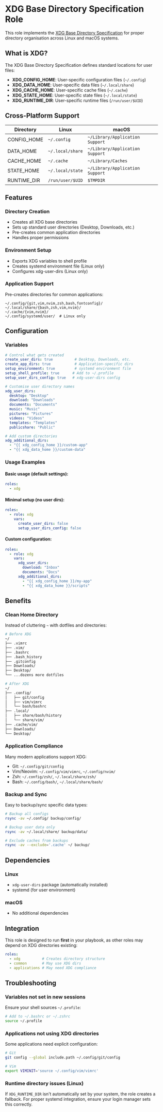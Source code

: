 # XDG Base Directory Specification Role

This role implements the [XDG Base Directory Specification](https://specifications.freedesktop.org/basedir-spec/basedir-spec-latest.html) for proper directory organisation across Linux and macOS systems.

## What is XDG?

The XDG Base Directory Specification defines standard locations for user files:

- **XDG_CONFIG_HOME**: User-specific configuration files (`~/.config`)
- **XDG_DATA_HOME**: User-specific data files (`~/.local/share`)
- **XDG_CACHE_HOME**: User-specific cache files (`~/.cache`)
- **XDG_STATE_HOME**: User-specific state files (`~/.local/state`)
- **XDG_RUNTIME_DIR**: User-specific runtime files (`/run/user/$UID`)

## Cross-Platform Support

| Directory | Linux | macOS |
|-----------|-------|-------|
| CONFIG_HOME | `~/.config` | `~/Library/Application Support` |
| DATA_HOME | `~/.local/share` | `~/Library/Application Support` |
| CACHE_HOME | `~/.cache` | `~/Library/Caches` |
| STATE_HOME | `~/.local/state` | `~/Library/Application Support` |
| RUNTIME_DIR | `/run/user/$UID` | `$TMPDIR` |

## Features

### Directory Creation
- Creates all XDG base directories
- Sets up standard user directories (Desktop, Downloads, etc.)
- Pre-creates common application directories
- Handles proper permissions

### Environment Setup
- Exports XDG variables to shell profile
- Creates systemd environment file (Linux only)
- Configures xdg-user-dirs (Linux only)

### Application Support
Pre-creates directories for common applications:
```
~/.config/{git,vim,nvim,zsh,bash,fontconfig}/
~/.local/share/{bash,zsh,vim,nvim}/
~/.cache/{vim,nvim}/
~/.config/systemd/user/  # Linux only
```

## Configuration

### Variables

```yaml
# Control what gets created
create_user_dirs: true          # Desktop, Downloads, etc.
create_app_dirs: true           # Application-specific dirs
setup_environment: true         # systemd environment file
setup_shell_profile: true      # Add to ~/.profile
setup_user_dirs_config: true   # xdg-user-dirs config

# Customise user directory names
xdg_user_dirs:
  desktop: "Desktop"
  download: "Downloads"
  documents: "Documents"
  music: "Music"
  pictures: "Pictures"
  videos: "Videos"
  templates: "Templates"
  publicshare: "Public"

# Add custom directories
xdg_additional_dirs:
  - "{{ xdg_config_home }}/custom-app"
  - "{{ xdg_data_home }}/custom-data"
```

### Usage Examples

#### Basic usage (default settings):
```yaml
roles:
  - xdg
```

#### Minimal setup (no user dirs):
```yaml
roles:
  - role: xdg
    vars:
      create_user_dirs: false
      setup_user_dirs_config: false
```

#### Custom configuration:
```yaml
roles:
  - role: xdg
    vars:
      xdg_user_dirs:
        download: "Inbox"
        documents: "Docs"
      xdg_additional_dirs:
        - "{{ xdg_config_home }}/my-app"
        - "{{ xdg_data_home }}/scripts"
```

## Benefits

### Clean Home Directory
Instead of cluttering `~` with dotfiles and directories:
```bash
# Before XDG
~/
├── .vimrc
├── .vim/
├── .bashrc
├── .bash_history
├── .gitconfig
├── Downloads/
├── Desktop/
└── ...dozens more dotfiles

# After XDG
~/
├── .config/
│   ├── git/config
│   ├── vim/vimrc
│   └── bash/bashrc
├── .local/
│   ├── share/bash/history
│   └── share/vim/
├── .cache/vim/
├── Downloads/
└── Desktop/
```

### Application Compliance
Many modern applications support XDG:
- Git: `~/.config/git/config`
- Vim/Neovim: `~/.config/vim/vimrc`, `~/.config/nvim/`
- Zsh: `~/.config/zsh/`, `~/.local/share/zsh/`
- Bash: `~/.config/bash/`, `~/.local/share/bash/`

### Backup and Sync
Easy to backup/sync specific data types:
```bash
# Backup all configs
rsync -av ~/.config/ backup/config/

# Backup user data only
rsync -av ~/.local/share/ backup/data/

# Exclude caches from backups
rsync -av --exclude='.cache' ~/ backup/
```

## Dependencies

### Linux
- `xdg-user-dirs` package (automatically installed)
- systemd (for user environment)

### macOS
- No additional dependencies

## Integration

This role is designed to run **first** in your playbook, as other roles may depend on XDG directories existing:

```yaml
roles:
  - xdg          # Creates directory structure
  - common       # May use XDG dirs
  - applications # May need XDG compliance
```

## Troubleshooting

### Variables not set in new sessions
Ensure your shell sources `~/.profile`:
```bash
# Add to ~/.bashrc or ~/.zshrc
source ~/.profile
```

### Applications not using XDG directories
Some applications need explicit configuration:
```bash
# Git
git config --global include.path ~/.config/git/config

# Vim
export VIMINIT='source ~/.config/vim/vimrc'
```

### Runtime directory issues (Linux)
If `XDG_RUNTIME_DIR` isn't automatically set by your system, the role creates a fallback. For proper systemd integration, ensure your login manager sets this correctly.
